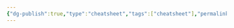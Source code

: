 ```yaml
---
{"dg-publish":true,"type":"cheatsheet","tags":["cheatsheet"],"permalink":"/cheatsheets/bash/","dgPassFrontmatter":true,"noteIcon":"","created":"","updated":""}
---
```


